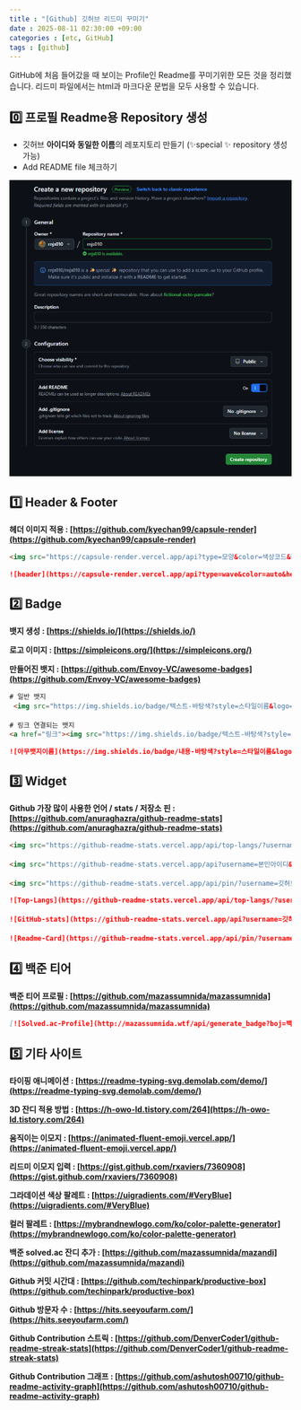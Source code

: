 ```yaml
---
title : "[Github] 깃허브 리드미 꾸미기"
date : 2025-08-11 02:30:00 +09:00
categories : [etc, GitHub]
tags : [github]
---
```


GitHub에 처음 들어갔을 때 보이는 Profile인 Readme를 꾸미기위한 모든 것을 정리했습니다.
리드미 파일에서는 html과 마크다운 문법을 모두 사용할 수 있습니다.

## 0️⃣ 프로필 Readme용 Repository 생성

- 깃허브 **아이디와 동일한 이름**의 레포지토리 만들기 (✨special ✨ repository 생성 가능)
- Add README file 체크하기

<img alt="Image" src="/assets/img/post_img/202508/2508111.png" />


## 1️⃣ Header & Footer

**헤더 이미지 적용 : [https://github.com/kyechan99/capsule-render](https://github.com/kyechan99/capsule-render)**

```html
<img src="https://capsule-render.vercel.app/api?type=모양&color=색상코드&height=높이&section=header&text=텍스트&fontSize=텍스트크기" />
```

```markdown
![header](https://capsule-render.vercel.app/api?type=wave&color=auto&height=300&section=header&text=capsule%20render&fontSize=90)
```

## 2️⃣ Badge
**뱃지 생성 : [https://shields.io/](https://shields.io/)**

**로고 이미지 : [https://simpleicons.org/](https://simpleicons.org/)**

**만들어진 뱃지 : [https://github.com/Envoy-VC/awesome-badges](https://github.com/Envoy-VC/awesome-badges)**

```html
# 일반 뱃지
 <img src="https://img.shields.io/badge/텍스트-바탕색?style=스타일이름&logo=로고이름&logoColor=로고색"/>

# 링크 연결되는 뱃지
<a href="링크"><img src="https://img.shields.io/badge/텍스트-바탕색?style=스타일이름&logo=로고이름&logoColor=로고색"/></a>
```

```markdown
![아무뱃지이름](https://img.shields.io/badge/내용-바탕색?style=스타일이름&logo=로고이름&logoColor=로고색)
```

## 3️⃣ Widget
**Github 가장 많이 사용한 언어 / stats / 저장소 핀 : [https://github.com/anuraghazra/github-readme-stats](https://github.com/anuraghazra/github-readme-stats)**

```html
<img src="https://github-readme-stats.vercel.app/api/top-langs/?username=깃허브아이디&layout=compact&theme=테마이름">

<img src="https://github-readme-stats.vercel.app/api?username=본인아이디&show_icons=true&theme=테마이름">

<img src="https://github-readme-stats.vercel.app/api/pin/?username=깃허브아이디&repo=레포지토리이름&theme=테마이름">
```

```markdown
![Top-Langs](https://github-readme-stats.vercel.app/api/top-langs/?username=깃허브아이디&layout=compact&theme=테마이름)

![GitHub-stats](https://github-readme-stats.vercel.app/api?username=깃허브아이디&show_icons=true&theme=테마이름)

![Readme-Card](https://github-readme-stats.vercel.app/api/pin/?username=깃허브아이디&repo=레포지토리이름&theme=테마이름)
```

## 4️⃣ 백준 티어
**백준 티어 프로필 : [https://github.com/mazassumnida/mazassumnida](https://github.com/mazassumnida/mazassumnida)**

```markdown
[![Solved.ac-Profile](http://mazassumnida.wtf/api/generate_badge?boj=백준아이디)](https://solved.ac/백준아이디)
```

## 5️⃣ 기타 사이트
**타이핑 애니메이션 : [https://readme-typing-svg.demolab.com/demo/](https://readme-typing-svg.demolab.com/demo/)**

**3D 잔디 적용 방법 : [https://h-owo-ld.tistory.com/264](https://h-owo-ld.tistory.com/264)**

**움직이는 이모지 : [https://animated-fluent-emoji.vercel.app/](https://animated-fluent-emoji.vercel.app/)**

**리드미 이모지 입력 : [https://gist.github.com/rxaviers/7360908](https://gist.github.com/rxaviers/7360908)**

**그라데이션 색상 팔레트 : [https://uigradients.com/#VeryBlue](https://uigradients.com/#VeryBlue)**

**컬러 팔레트 : [https://mybrandnewlogo.com/ko/color-palette-generator](https://mybrandnewlogo.com/ko/color-palette-generator)**

**백준 solved.ac 잔디 추가 : [https://github.com/mazassumnida/mazandi](https://github.com/mazassumnida/mazandi)**

**Github 커밋 시간대 : [https://github.com/techinpark/productive-box](https://github.com/techinpark/productive-box)**

**Github 방문자 수 : [https://hits.seeyoufarm.com/](https://hits.seeyoufarm.com/)**

**Github Contribution 스트릭 : [https://github.com/DenverCoder1/github-readme-streak-stats](https://github.com/DenverCoder1/github-readme-streak-stats)**

**Github Contribution 그래프 : [https://github.com/ashutosh00710/github-readme-activity-graph](https://github.com/ashutosh00710/github-readme-activity-graph)**